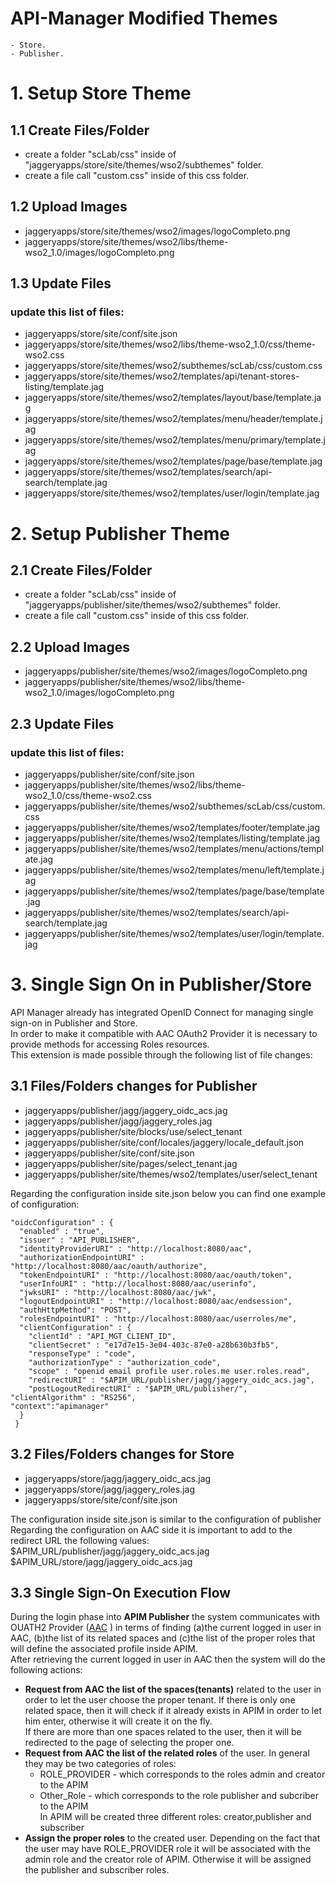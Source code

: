 # API-Manager Modified Themes
	- Store.
	- Publisher.

# 1. Setup Store Theme

## 1.1 Create Files/Folder
- create a folder "scLab/css" inside of "jaggeryapps/store/site/themes/wso2/subthemes" folder.
- create a file call "custom.css" inside of this css folder.

## 1.2 Upload Images
- jaggeryapps/store/site/themes/wso2/images/logoCompleto.png
- jaggeryapps/store/site/themes/wso2/libs/theme-wso2_1.0/images/logoCompleto.png

## 1.3 Update Files
### update this list of files:
- jaggeryapps/store/site/conf/site.json
- jaggeryapps/store/site/themes/wso2/libs/theme-wso2_1.0/css/theme-wso2.css
- jaggeryapps/store/site/themes/wso2/subthemes/scLab/css/custom.css
- jaggeryapps/store/site/themes/wso2/templates/api/tenant-stores-listing/template.jag
- jaggeryapps/store/site/themes/wso2/templates/layout/base/template.jag
- jaggeryapps/store/site/themes/wso2/templates/menu/header/template.jag
- jaggeryapps/store/site/themes/wso2/templates/menu/primary/template.jag
- jaggeryapps/store/site/themes/wso2/templates/page/base/template.jag
- jaggeryapps/store/site/themes/wso2/templates/search/api-search/template.jag
- jaggeryapps/store/site/themes/wso2/templates/user/login/template.jag


# 2. Setup Publisher Theme

## 2.1 Create Files/Folder
- create a folder "scLab/css" inside of "jaggeryapps/publisher/site/themes/wso2/subthemes" folder.
- create a file call "custom.css" inside of this css folder.

## 2.2 Upload Images
- jaggeryapps/publisher/site/themes/wso2/images/logoCompleto.png
- jaggeryapps/publisher/site/themes/wso2/libs/theme-wso2_1.0/images/logoCompleto.png

## 2.3 Update Files
### update this list of files:
- jaggeryapps/publisher/site/conf/site.json
- jaggeryapps/publisher/site/themes/wso2/libs/theme-wso2_1.0/css/theme-wso2.css
- jaggeryapps/publisher/site/themes/wso2/subthemes/scLab/css/custom.css
- jaggeryapps/publisher/site/themes/wso2/templates/footer/template.jag
- jaggeryapps/publisher/site/themes/wso2/templates/listing/template.jag
- jaggeryapps/publisher/site/themes/wso2/templates/menu/actions/template.jag
- jaggeryapps/publisher/site/themes/wso2/templates/menu/left/template.jag
- jaggeryapps/publisher/site/themes/wso2/templates/page/base/template.jag
- jaggeryapps/publisher/site/themes/wso2/templates/search/api-search/template.jag
- jaggeryapps/publisher/site/themes/wso2/templates/user/login/template.jag

# 3. Single Sign On in Publisher/Store

API Manager already has integrated OpenID Connect for managing single sign-on in Publisher and Store.<br/>
In order to make it compatible with AAC OAuth2 Provider it is necessary to provide methods for accessing Roles resources.<br/>
This extension is made possible through the following list of file changes:<br/>

## 3.1 Files/Folders changes for Publisher
- jaggeryapps/publisher/jagg/jaggery_oidc_acs.jag
- jaggeryapps/publisher/jagg/jaggery_roles.jag
- jaggeryapps/publisher/site/blocks/use/select_tenant
- jaggeryapps/publisher/site/conf/locales/jaggery/locale_default.json
- jaggeryapps/publisher/site/conf/site.json
- jaggeryapps/publisher/site/pages/select_tenant.jag
- jaggeryapps/publisher/site/themes/wso2/templates/user/select_tenant

Regarding the configuration inside site.json below you can find one example of configuration: <br/>
>
    "oidcConfiguration" : {
      "enabled" : "true",
      "issuer" : "API_PUBLISHER",
      "identityProviderURI" : "http://localhost:8080/aac",
      "authorizationEndpointURI" : "http://localhost:8080/aac/oauth/authorize",
      "tokenEndpointURI" : "http://localhost:8080/aac/oauth/token",
      "userInfoURI" : "http://localhost:8080/aac/userinfo",
      "jwksURI" : "http://localhost:8080/aac/jwk",
      "logoutEndpointURI" : "http://localhost:8080/aac/endsession",
      "authHttpMethod": "POST",
      "rolesEndpointURI" : "http://localhost:8080/aac/userroles/me",
      "clientConfiguration" : {
        "clientId" : "API_MGT_CLIENT_ID",
        "clientSecret" : "e17d7e15-3e04-403c-87e0-a28b630b3fb5",
        "responseType" : "code",
        "authorizationType" : "authorization_code",
        "scope" : "openid email profile user.roles.me user.roles.read",
        "redirectURI" : "$APIM_URL/publisher/jagg/jaggery_oidc_acs.jag",
        "postLogoutRedirectURI" : "$APIM_URL/publisher/",
	"clientAlgorithm" : "RS256",
	"context":"apimanager"
      }
     }

## 3.2 Files/Folders changes for Store
- jaggeryapps/store/jagg/jaggery_oidc_acs.jag
- jaggeryapps/store/jagg/jaggery_roles.jag
- jaggeryapps/store/site/conf/site.json

The configuration inside site.json is similar to the configuration of publisher<br>
Regarding the configuration on AAC side it is important to add to the redirect URL the following values:<br> $APIM_URL/publisher/jagg/jaggery_oidc_acs.jag  
$APIM_URL/store/jagg/jaggery_oidc_acs.jag  


## 3.3 Single Sign-On Execution Flow

During the login phase into **APIM Publisher** the system communicates with OUATH2 Provider ([AAC](https://github.com/smartcommunitylab/AAC) ) in terms of finding (a)the current logged in user in AAC, (b)the list of its related spaces and (c)the list of the proper roles that will define the associated profile inside APIM. <br/>
After retrieving the current logged in user in AAC then the system will do the following actions:<br/>

-  **Request from AAC the list of the spaces(tenants)** related to the user in order to let the user choose the proper tenant. If there is only one related space, then it will check if it already exists in APIM in order to let him enter, otherwise it will create it on the fly. <br/>If there are more than one spaces related to the user, then it will be redirected to the page of selecting the proper one.
-  **Request from AAC the list of the related roles** of the user. In general they may be two categories of roles:
	 - ROLE_PROVIDER - which corresponds to the roles admin and creator to the APIM
	 - Other_Role    - which corresponds to the role publisher and subcriber to the APIM
	 <br/>In APIM will be created three different roles: creator,publisher and subscriber
-  **Assign the proper roles** to the created user. Depending on the fact that the user may have ROLE_PROVIDER role it will be associated with the admin role and the creator role of APIM. Otherwise it will be assigned the publisher and subscriber roles.
